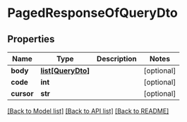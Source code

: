 # PagedResponseOfQueryDto

## Properties
Name | Type | Description | Notes
------------ | ------------- | ------------- | -------------
**body** | [**list[QueryDto]**](QueryDto.md) |  | [optional] 
**code** | **int** |  | [optional] 
**cursor** | **str** |  | [optional] 

[[Back to Model list]](../README.md#documentation-for-models) [[Back to API list]](../README.md#documentation-for-api-endpoints) [[Back to README]](../README.md)


